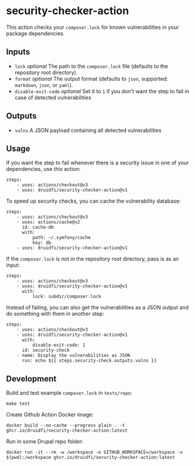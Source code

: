 # security-checker-action

This action checks your `composer.lock` for known vulnerabilities in your package dependencies.

Inputs
------

* `lock` *optional* The path to the `composer.lock` file (defaults to the repository root directory).
* `format` *optional* The output format (defaults to `json`, supported: `markdown`, `json`, or `yaml`).
* `disable-exit-code` *optional* Set it to `1` if you don't want the step to fail in case of detected vulnerabilities

Outputs
-------

* `vulns` A JSON payload containing all detected vulnerabilities

Usage
-----

If you want the step to fail whenever there is a security issue in one of your
dependencies, use this action:

    steps:
        - uses: actions/checkout@v3
        - uses: druidfi/security-checker-action@v1

To speed up security checks, you can cache the vulnerability database:

    steps:
        - uses: actions/checkout@v3
        - uses: actions/cache@v2
          id: cache-db
          with:
              path: ~/.symfony/cache
              key: db
        - uses: druidfi/security-checker-action@v1

If the `composer.lock` is not in the repository root directory, pass is as an
input:

    steps:
        - uses: actions/checkout@v3
        - uses: druidfi/security-checker-action@v1
          with:
              lock: subdir/composer.lock

Instead of failing, you can also get the vulnerabilities as a JSON output and
do something with them in another step:

    steps:
        - uses: actions/checkout@v3
        - uses: druidfi/security-checker-action@v1
          with:
              disable-exit-code: 1
          id: security-check
        - name: Display the vulnerabilities as JSON
          run: echo ${{ steps.security-check.outputs.vulns }}

## Development

Build and test example `composer.lock` in `tests/repo`:

```
make test
```

Create Github Action Docker image:

```
docker build --no-cache --progress plain . -t ghcr.io/druidfi/security-checker-action:latest
```

Run in some Drupal repo folder:

```
docker run -it --rm -w /workspace -e GITHUB_WORKSPACE=/workspace -v $(pwd):/workspace ghcr.io/druidfi/security-checker-action:latest
```
